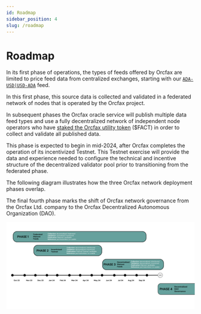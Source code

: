 ```yaml
---
id: Roadmap
sidebar_position: 4
slug: /roadmap
---
```


# Roadmap

In its first phase of operations, the types of feeds offered by Orcfax are
limited to price feed data from centralized exchanges, starting with our
[`ADA-USD|USD-ADA`](consume#read-cbor-datum-on-chain) feed.

In this first phase, this source data is collected and validated in a federated
network of nodes that is operated by the Orcfax project.

In subsequent phases the Orcfax oracle service will publish multiple data feed
types and use a fully decentralized network of independent node operators who
have [staked the Orcfax utility token](utility-token#utility-2-staking)
($FACT) in order to collect and validate all published data.

This phase is expected to begin in mid-2024, after Orcfax completes the
operation of its incentivized Testnet. This Testnet exercise will provide the
data and experience needed to configure the technical and incentive structure
of the decentralized validator pool prior to transitioning from the federated
phase.

The following diagram illustrates how the three Orcfax network deployment
phases overlap.

The final fourth phase marks the shift of Orcfax network governance from the
Orcfax Ltd. company to the Orcfax Decentralized Autonomous Organization (DAO).

![Orcfax roadmap](/img/2023-09-28--Orcfax-roadmap.png)
